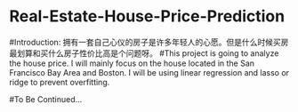 # Real-Estate-House-Price-Prediction
#Introduction:
拥有一套自己心仪的房子是许多年轻人的心愿。但是什么时候买房最划算和买什么房子性价比高是个问题呀。
#This project is going to analyze the house price. I will mainly focus on the house located in the San Francisco Bay Area and Boston. I will be using
linear regression and lasso or ridge to prevent overfitting.

#To Be Continued...
